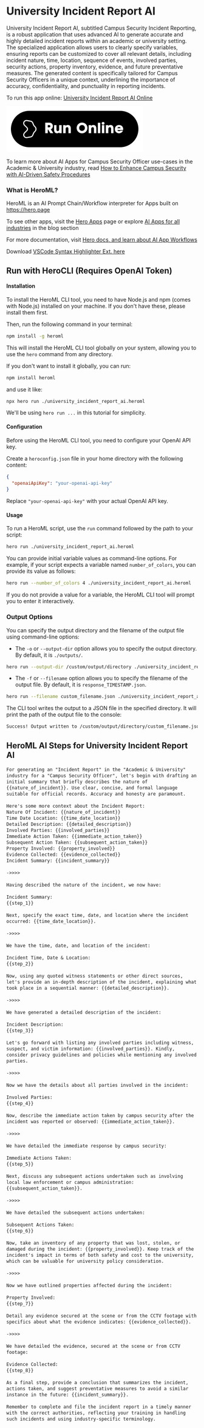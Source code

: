# University Incident Report AI

University Incident Report AI, subtitled Campus Security Incident Reporting, is a robust application that uses advanced AI to generate accurate and highly detailed incident reports within an academic or university setting. The specialized application allows users to clearly specify variables, ensuring reports can be customized to cover all relevant details, including incident nature, time, location, sequence of events, involved parties, security actions, property inventory, evidence, and future preventative measures. The generated content is specifically tailored for Campus Security Officers in a unique context, underlining the importance of accuracy, confidentiality, and punctuality in reporting incidents.

To run this app online: [University Incident Report AI Online](https://hero.page/app/university-incident-report-ai-campus-security-incident-reporting/UQaTvUpnohXdNIOzn7O4)

[![Run University Incident Report AI Online](/assets/run.svg)](https://hero.page/app/university-incident-report-ai-campus-security-incident-reporting/UQaTvUpnohXdNIOzn7O4)

To learn more about AI Apps for Campus Security Officer use-cases in the Academic & University industry, read [How to Enhance Campus Security with AI-Driven Safety Procedures](https://hero.page/blog/ai/academic-and-university/how-to-enhance-campus-security-with-ai-driven-safety-procedures/170712)

### What is HeroML?
HeroML is an AI Prompt Chain/Workflow interpreter for Apps built on https://hero.page 

To see other apps, visit the [Hero Apps](https://hero.page/apps) page or explore [AI Apps for all industries](https://hero.page/blog) in the blog section

For more documentation, visit [Hero docs, and learn about AI App Workflows](https://hero.page/tutorials/introduction-to-heroml)

Download [VSCode Syntax Highlighter Ext. here](https://marketplace.visualstudio.com/items?itemName=hero-page.heroml)

## Run with HeroCLI (Requires OpenAI Token)

#### Installation

To install the HeroML CLI tool, you need to have Node.js and npm (comes with Node.js) installed on your machine. If you don't have these, please install them first. 

Then, run the following command in your terminal:

```bash
npm install -g heroml
```

This will install the HeroML CLI tool globally on your system, allowing you to use the `hero` command from any directory.

If you don't want to install it globally, you can run:

```bash
npm install heroml
```

and use it like:

```bash
npx hero run ./university_incident_report_ai.heroml
```

We'll be using `hero run ...` in this tutorial for simplicity.

#### Configuration

Before using the HeroML CLI tool, you need to configure your OpenAI API key. 

Create a `heroconfig.json` file in your home directory with the following content:

```json
{
  "openaiApiKey": "your-openai-api-key"
}
```

Replace `"your-openai-api-key"` with your actual OpenAI API key.

#### Usage

To run a HeroML script, use the `run` command followed by the path to your script:

```bash
hero run ./university_incident_report_ai.heroml
```

You can provide initial variable values as command-line options. For example, if your script expects a variable named `number_of_colors`, you can provide its value as follows:

```bash
hero run --number_of_colors 4 ./university_incident_report_ai.heroml
```

If you do not provide a value for a variable, the HeroML CLI tool will prompt you to enter it interactively.

### Output Options

You can specify the output directory and the filename of the output file using command-line options:

- The `-o` or `--output-dir` option allows you to specify the output directory. By default, it is `./outputs/`.

```bash
hero run --output-dir /custom/output/directory ./university_incident_report_ai.heroml
```

- The `-f` or `--filename` option allows you to specify the filename of the output file. By default, it is `response_TIMESTAMP.json`.

```bash
hero run --filename custom_filename.json ./university_incident_report_ai.heroml
```

The CLI tool writes the output to a JSON file in the specified directory. It will print the path of the output file to the console:

```bash
Success! Output written to /custom/output/directory/custom_filename.json
```


## HeroML AI Steps for University Incident Report AI
```
For generating an "Incident Report" in the "Academic & University" industry for a "Campus Security Officer", let's begin with drafting an initial summary that briefly describes the nature of {{nature_of_incident}}. Use clear, concise, and formal language suitable for official records. Accuracy and honesty are paramount.

Here's some more context about the Incident Report:
Nature Of Incident: {{nature_of_incident}}
Time Date Location: {{time_date_location}}
Detailed Description: {{detailed_description}}
Involved Parties: {{involved_parties}}
Immediate Action Taken: {{immediate_action_taken}}
Subsequent Action Taken: {{subsequent_action_taken}}
Property Involved: {{property_involved}}
Evidence Collected: {{evidence_collected}}
Incident Summary: {{incident_summary}}

->>>>

Having described the nature of the incident, we now have:

Incident Summary:
{{step_1}}

Next, specify the exact time, date, and location where the incident occurred: {{time_date_location}}.

->>>>

We have the time, date, and location of the incident:

Incident Time, Date & Location:
{{step_2}}

Now, using any quoted witness statements or other direct sources, let's provide an in-depth description of the incident, explaining what took place in a sequential manner: {{detailed_description}}.

->>>>

We have generated a detailed description of the incident:

Incident Description:
{{step_3}}

Let's go forward with listing any involved parties including witness, suspect, and victim information: {{involved_parties}}. Kindly, consider privacy guidelines and policies while mentioning any involved parties.

->>>>

Now we have the details about all parties involved in the incident:

Involved Parties:
{{step_4}}

Now, describe the immediate action taken by campus security after the incident was reported or observed: {{immediate_action_taken}}.

->>>>

We have detailed the immediate response by campus security:

Immediate Actions Taken:
{{step_5}}

Next, discuss any subsequent actions undertaken such as involving local law enforcement or campus administration: {{subsequent_action_taken}}.

->>>>

We have detailed the subsequent actions undertaken: 

Subsequent Actions Taken:
{{step_6}}

Now, take an inventory of any property that was lost, stolen, or damaged during the incident: {{property_involved}}. Keep track of the incident's impact in terms of both safety and cost to the university, which can be valuable for university policy consideration.

->>>>

Now we have outlined properties affected during the incident:

Property Involved:
{{step_7}}

Detail any evidence secured at the scene or from the CCTV footage with specifics about what the evidence indicates: {{evidence_collected}}.

->>>>

We have detailed the evidence, secured at the scene or from CCTV footage:

Evidence Collected:
{{step_8}}

As a final step, provide a conclusion that summarizes the incident, actions taken, and suggest preventative measures to avoid a similar instance in the future: {{incident_summary}}. 

Remember to complete and file the incident report in a timely manner with the correct authorities, reflecting your training in handling such incidents and using industry-specific terminology.


```

